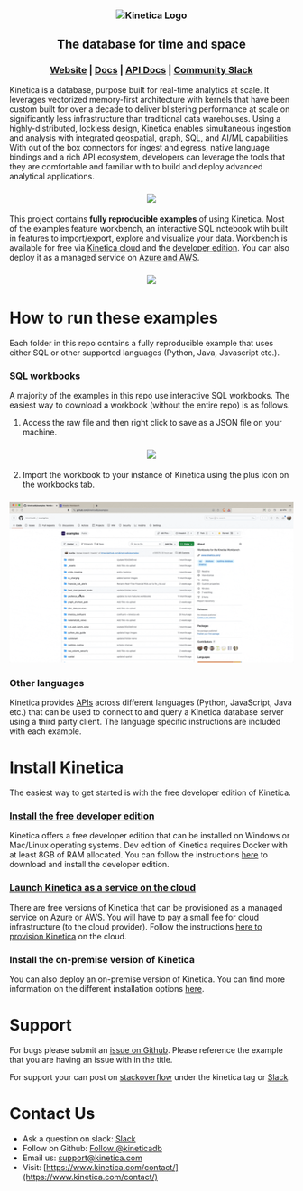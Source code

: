 <h3 align="center">
    <img width="300" src="_assets/images/logo_purple.png" alt="Kinetica Logo"/>
</h3>
<h2 align="center">The database for time and space</h2>
<h3 align="center">
    <a href="https://www.kinetica.com/">Website</a>
    <span> | </span>
    <a href="https://docs.kinetica.com/7.1/">Docs</a>
    <span> | </span>
    <a href="https://docs.kinetica.com/7.1/api/">API Docs</a>
    <span> | </span>
    <a href="https://join.slack.com/t/kinetica-community/shared_invite/zt-1bt9x3mvr-uMKrXlSDXfy3oU~sKi84qg">Community Slack</a>   
</h3>

Kinetica is a database, purpose built for real-time analytics at scale. It leverages vectorized memory-first architecture with kernels that have been custom built for over a decade to deliver blistering performance at scale on significantly less infrastructure than traditional data warehouses. Using a highly-distributed, lockless design, Kinetica enables simultaneous ingestion and analysis with integrated geospatial, graph, SQL, and AI/ML capabilities. With out of the box connectors for ingest and egress, native language bindings and a rich API ecosystem, developers can leverage the tools that they are comfortable and familiar with to build and deploy advanced analytical applications.

<h3 align="center">
<img src="_assets/gifs/architecture.gif"></img>
</h3>

This project contains **fully reproducible examples** of using Kinetica. Most of the examples feature workbench, an interactive SQL notebook wtih built in features to import/export, explore and visualize your data. Workbench is available for free via [Kinetica cloud](https://cloud.kinetica.com/trynow/) and the [developer edition](https://www.kinetica.com/developer-edition/). You can also deploy it as a managed service on [Azure and AWS](https://www.kinetica.com/platform/cloud/).

<h3 align="center">
<img src="_assets/images/workbench.png"></img>
</h3>

# How to run these examples
Each folder in this repo contains a fully reproducible example that uses either SQL or other supported languages (Python, Java, Javascript etc.).

### SQL workbooks
A majority of the examples in this repo use interactive SQL workbooks. The easiest way to download a workbook (without the entire repo) is as follows. 
1. Access the raw file and then right click to save as a JSON file on your machine.
<h3 align="center">
    <img src="_assets/images/workbook_dl.png"></img>
</h3>

2. Import the workbook to your instance of Kinetica using the plus icon on the workbooks tab.
<h3 align="center">
    <img src="_assets/gifs/load_workbook.gif"></img>
</h3>


### Other languages

Kinetica provides [APIs](https://docs.kinetica.com/7.1/api/) across different languages (Python, JavaScript, Java etc.) that can be used to connect to and query a Kinetica database server using a third party client. The language specific instructions are included with each example.

# Install Kinetica
The easiest way to get started is with the free developer edition of Kinetica.

### [Install the free developer edition](https://www.kinetica.com/try/)
Kinetica offers a free developer edition that can be installed on Windows or Mac/Linux operating systems. Dev edition of Kinetica requires Docker with at least 8GB of RAM allocated. You can follow the instructions [here](https://www.kinetica.com/try/) to download and install the developer edition.

### [Launch Kinetica as a service on the cloud](https://www.kinetica.com/platform/cloud/)
There are free versions of Kinetica that can be provisioned as a managed service on Azure or AWS. You will have to pay a small fee for cloud infrastructure (to the cloud provider). Follow the instructions [here to provision Kinetica](https://www.kinetica.com/platform/cloud/) on the cloud.


### Install the on-premise version of Kinetica
You can also deploy an on-premise version of Kinetica. You can find more information on the different installation options [here](https://docs.kinetica.com/7.1/install/installation-options/). 

# Support
For bugs please submit an [issue on Github](https://github.com/kineticadb/examples/issues). Please reference the example that you are having an issue with in the title.

For support your can post on [stackoverflow](https://stackoverflow.com/questions/tagged/kinetica) under the kinetica tag or [Slack](https://join.slack.com/t/kinetica-community/shared_invite/zt-1bt9x3mvr-uMKrXlSDXfy3oU~sKi84qg).

# Contact Us
* Ask a question on slack: [Slack](https://join.slack.com/t/kinetica-community/shared_invite/zt-1bt9x3mvr-uMKrXlSDXfy3oU~sKi84qg)
* Follow on Github: [Follow @kineticadb](https://github.com/kineticadb)
* Email us: [support@kinetica.com](mailto:support@kinetica.com)
* Visit: [https://www.kinetica.com/contact/](https://www.kinetica.com/contact/)
